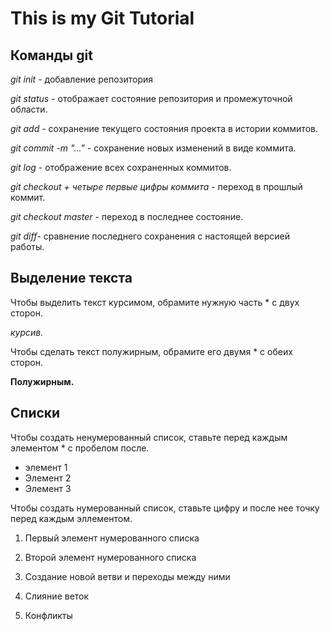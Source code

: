 # This is my Git Tutorial
## Команды git

*git init* - добавление репозитория

*git status* - отображает состояние репозитория и промежуточной области.

*git add* - сохранение текущего состояния проекта в истории коммитов.

*git commit -m "..."* - сохранение новых изменений в виде коммита. 

*git log* - отображение всех сохраненных коммитов.

*git checkout + четыре первые цифры коммита* - переход в прошлый коммит.

*git checkout master* - переход в последнее состояние.

*git diff*- сравнение последнего сохранения с настоящей версией работы.

## Выделение текста
Чтобы выделить текст курсимом, обрамите нужную часть * с двух сторон.

*курсив.*

Чтобы сделать текст полужирным, обрамите его двумя * с обеих сторон.

**Полужирным.**

## Списки
Чтобы создать ненумерованный список, ставьте перед каждым элементом * с пробелом после.
* элемент 1
* Элемент 2
* Элемент 3

Чтобы создать нумерованный список, ставьте цифру и после нее точку перед каждым эллементом.
1. Первый элемент нумерованного списка
2. Второй элемент нумерованного списка

1. Создание новой ветви и переходы между ними

2. Слияние веток

3. Конфликты